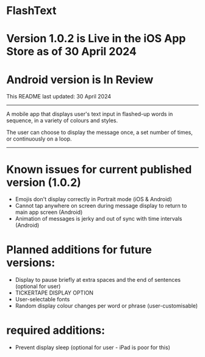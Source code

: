 # FlashText

# Version 1.0.2 is Live in the iOS App Store as of 30 April 2024

# Android version is In Review

This README last updated: 30 April 2024

---

A mobile app that displays user's text input in flashed-up words in sequence, in a variety of colours and styles.

The user can choose to display the message once, a set number of times, or continuously on a loop.

---

# Known issues for current published version (1.0.2)

- Emojis don't display correctly in Portrait mode (iOS & Android)
- Cannot tap anywhere on screen during message display to return to main app screen (Android)
- Animation of messages is jerky and out of sync with time intervals (Android)

# Planned additions for future versions:

- Display to pause briefly at extra spaces and the end of sentences (optional for user)
- TICKERTAPE DISPLAY OPTION
- User-selectable fonts
- Random display colour changes per word or phrase (user-customisable)

# required additions:

- Prevent display sleep (optional for user - iPad is poor for this)
